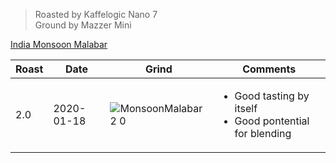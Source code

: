 > Roasted by Kaffelogic Nano 7<br>
> Ground by Mazzer Mini

[India Monsoon Malabar](https://www.greenbeanhouse.co.nz/product/2048014)

| Roast | Date       | Grind | Comments |
|-------|------------|-------|----------
| 2.0   | 2020-01-18 | ![MonsoonMalabar2 0](https://user-images.githubusercontent.com/2862029/73126936-c31e6600-401d-11ea-886c-9bc6211baa99.jpeg) | <ul><li>Good tasting by itself</li><li>Good pontential for blending</li></ul>

